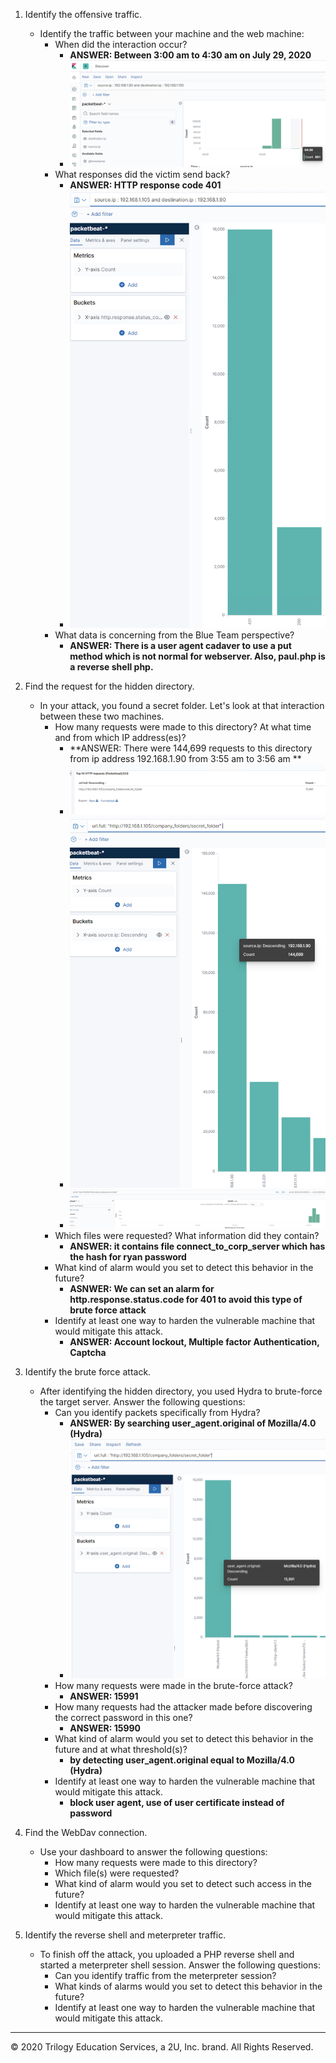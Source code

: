 1. Identify the offensive traffic.
   - Identify the traffic between your machine and the web machine:
     - When did the interaction occur?
       - **ANSWER: Between 3:00 am to 4:30 am on July 29, 2020**
       - ![](images/day2-1.png)
     - What responses did the victim send back?
       - **ANSWER: HTTP response code 401**
       - ![](images/day2-2.png)
     - What data is concerning from the Blue Team perspective?
       - **ANSWER: There is a user agent cadaver to use a put method which is not normal for webserver. Also, paul.php is a reverse shell php.**

2. Find the request for the hidden directory.
   - In your attack, you found a secret folder. Let's look at that interaction between these two machines.
     - How many requests were made to this directory? At what time and from which IP address(es)?
       - **ANSWER: There were 144,699 requests to this directory from ip address 192.168.1.90 from 3:55 am to 3:56 am **
       - ![](images/day2-3.png)
       - ![](images/day2-4.png)
       - ![](images/day2-5.png)
     - Which files were requested? What information did they contain?
       - **ANSWER: it contains file connect_to_corp_server which has the hash for ryan password**
     - What kind of alarm would you set to detect this behavior in the future?
       - **ASNWER: We can set an alarm for http.response.status.code for 401 to avoid this type of brute force attack**
     - Identify at least one way to harden the vulnerable machine that would mitigate this attack.
       - **ANSWER: Account lockout, Multiple factor Authentication, Captcha**

3. Identify the brute force attack.
   - After identifying the hidden directory, you used Hydra to brute-force the target server. Answer the following questions:
     - Can you identify packets specifically from Hydra?
       - **ANSWER: By searching user_agent.original of Mozilla/4.0 (Hydra)**
       - ![](images/day2-6.png)
     - How many requests were made in the brute-force attack?
       - **ANSWER: 15991**
     - How many requests had the attacker made before discovering the correct password in this one?
       - **ANSWER: 15990**
     - What kind of alarm would you set to detect this behavior in the future and at what threshold(s)?
       - **by detecting user_agent.original equal to Mozilla/4.0 (Hydra)**
     - Identify at least one way to harden the vulnerable machine that would mitigate this attack.
       - **block user agent, use of user certificate instead of password**

4. Find the WebDav connection.
   - Use your dashboard to answer the following questions:
     - How many requests were made to this directory? 
     - Which file(s) were requested?
     - What kind of alarm would you set to detect such access in the future?
     - Identify at least one way to harden the vulnerable machine that would mitigate this attack.

5. Identify the reverse shell and meterpreter traffic.
   - To finish off the attack, you uploaded a PHP reverse shell and started a meterpreter shell session. Answer the following questions:
     - Can you identify traffic from the meterpreter session?
     - What kinds of alarms would you set to detect this behavior in the future?
     - Identify at least one way to harden the vulnerable machine that would mitigate this attack.


---
© 2020 Trilogy Education Services, a 2U, Inc. brand. All Rights Reserved.
